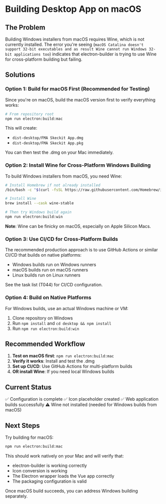 # Building Desktop App on macOS

## The Problem

Building Windows installers from macOS requires Wine, which is not currently installed. The error you're seeing (`macOS Catalina doesn't support 32-bit executables and as result Wine cannot run Windows 32-bit applications too`) indicates that electron-builder is trying to use Wine for cross-platform building but failing.

## Solutions

### Option 1: Build for macOS First (Recommended for Testing)

Since you're on macOS, build the macOS version first to verify everything works:

```bash
# From repository root
npm run electron:build:mac
```

This will create:
- `dist-desktop/FMA Skeckit App.dmg`
- `dist-desktop/FMA Skeckit App.pkg`

You can then test the .dmg on your Mac immediately.

### Option 2: Install Wine for Cross-Platform Windows Building

To build Windows installers from macOS, you need Wine:

```bash
# Install Homebrew if not already installed
/bin/bash -c "$(curl -fsSL https://raw.githubusercontent.com/Homebrew/install/HEAD/install.sh)"

# Install Wine
brew install --cask wine-stable

# Then try Windows build again
npm run electron:build:win
```

**Note**: Wine can be finicky on macOS, especially on Apple Silicon Macs.

### Option 3: Use CI/CD for Cross-Platform Builds

The recommended production approach is to use GitHub Actions or similar CI/CD that builds on native platforms:

- Windows builds run on Windows runners
- macOS builds run on macOS runners
- Linux builds run on Linux runners

See the task list (T044) for CI/CD configuration.

### Option 4: Build on Native Platforms

For Windows builds, use an actual Windows machine or VM:

1. Clone repository on Windows
2. Run `npm install` and `cd desktop && npm install`
3. Run `npm run electron:build:win`

## Recommended Workflow

1. **Test on macOS first**: `npm run electron:build:mac`
2. **Verify it works**: Install and test the .dmg
3. **Set up CI/CD**: Use GitHub Actions for multi-platform builds
4. **OR install Wine**: If you need local Windows builds

## Current Status

✅ Configuration is complete
✅ Icon placeholder created
✅ Web application builds successfully
⚠️ Wine not installed (needed for Windows builds from macOS)

## Next Steps

Try building for macOS:

```bash
npm run electron:build:mac
```

This should work natively on your Mac and will verify that:
- electron-builder is working correctly
- Icon conversion is working
- The Electron wrapper loads the Vue app correctly
- The packaging configuration is valid

Once macOS build succeeds, you can address Windows building separately.
